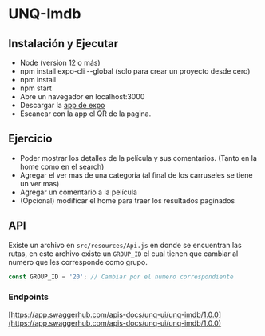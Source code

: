 # UNQ-Imdb

## Instalación y Ejecutar

* Node (version 12 o más)
* npm install expo-cli --global (solo para crear un proyecto desde cero)
* npm install
* npm start
* Abre un navegador en localhost:3000
* Descargar la [app de expo](https://play.google.com/store/apps/details?id=host.exp.exponent&hl=es_AR)
* Escanear con la app el QR de la pagina.

## Ejercicio

* Poder mostrar los detalles de la película y sus comentarios. (Tanto en la home como en el search)
* Agregar el ver mas de una categoría (al final de los carruseles se tiene un ver mas)
* Agregar un comentario a la película
* (Opcional) modificar el home para traer los resultados paginados

## API

Existe un archivo en `src/resources/Api.js` en donde se encuentran las rutas, en este archivo existe un `GROUP_ID` el cual tienen que cambiar al numero que les corresponde como grupo.

```javascript
const GROUP_ID = '20'; // Cambiar por el numero correspondiente
```

### Endpoints

[https://app.swaggerhub.com/apis-docs/unq-ui/unq-imdb/1.0.0](https://app.swaggerhub.com/apis-docs/unq-ui/unq-imdb/1.0.0)
